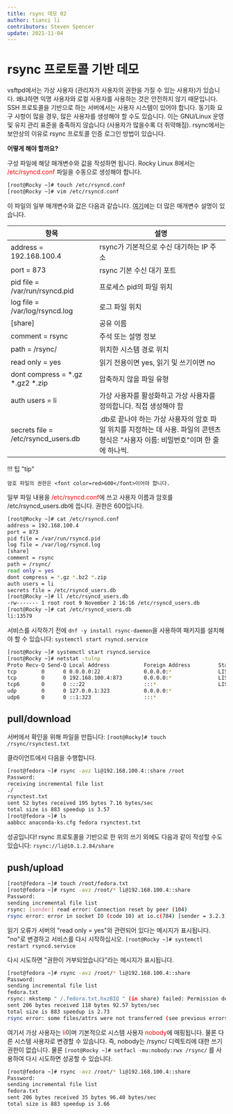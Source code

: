 ```yaml
---
title: rsync 데모 02
author: tianci li
contributors: Steven Spencer
update: 2021-11-04
---
```


# rsync 프로토콜 기반 데모
vsftpd에서는 가상 사용자 (관리자가 사용자의 권한을 가질 수 있는 사용자)가 있습니다. 왜냐하면 익명 사용자와 로컬 사용자를 사용하는 것은 안전하지 않기 때문입니다. SSH 프로토콜을 기반으로 하는 서버에서는 사용자 시스템이 있어야 합니다. 동기화 요구 사항이 많을 경우, 많은 사용자를 생성해야 할 수도 있습니다. 이는 GNU/Linux 운영 및 유지 관리 표준을 충족하지 않습니다 (사용자가 많을수록 더 취약해짐). rsync에서는 보안상의 이유로 rsync 프로토콜 인증 로그인 방법이 있습니다.

**어떻게 해야 할까요?**

구성 파일에 해당 매개변수와 값을 작성하면 됩니다. Rocky Linux 8에서는 <font color=red>/etc/rsyncd.conf</font> 파일을 수동으로 생성해야 합니다.

```bash
[root@Rocky ~]# touch /etc/rsyncd.conf
[root@Rocky ~]# vim /etc/rsyncd.conf
```

이 파일의 일부 매개변수와 값은 다음과 같습니다. [여기](04_rsync_configure.md)에는 더 많은 매개변수 설명이 있습니다.

| 항목                                        | 설명                                                                              |
| ----------------------------------------- | ------------------------------------------------------------------------------- |
| address = 192.168.100.4                   | rsync가 기본적으로 수신 대기하는 IP 주소                                                      |
| port = 873                                | rsync 기본 수신 대기 포트                                                               |
| pid file = /var/run/rsyncd.pid            | 프로세스 pid의 파일 위치                                                                 |
| log file = /var/log/rsyncd.log            | 로그 파일 위치                                                                        |
| [share]                                   | 공유 이름                                                                           |
| comment = rsync                           | 주석 또는 설명 정보                                                                     |
| path = /rsync/                            | 위치한 시스템 경로 위치                                                                   |
| read only = yes                           | 읽기 전용이면 yes, 읽기 및 쓰기이면 no                                                       |
| dont compress = \*.gz \*.gz2 \*.zip | 압축하지 않을 파일 유형                                                                   |
| auth users = li                           | 가상 사용자를 활성화하고 가상 사용자를 정의합니다. 직접 생성해야 함                                          |
| secrets file = /etc/rsyncd_users.db       | .db로 끝나야 하는 가상 사용자의 암호 파일 위치를 지정하는 데 사용. 파일의 콘텐츠 형식은 "사용자 이름: 비밀번호"이며 한 줄에 하나씩. |

!!! 팁 "tip"

    암호 파일의 권한은 <font color=red>600</font>이어야 합니다.

일부 파일 내용을 <font color=red>/etc/rsyncd.conf</font>에 쓰고 사용자 이름과 암호를 /etc/rsyncd_users.db에 씁니다. 권한은 600입니다.

```bash
[root@Rocky ~]# cat /etc/rsyncd.conf
address = 192.168.100.4
port = 873
pid file = /var/run/rsyncd.pid
log file = /var/log/rsyncd.log
[share]
comment = rsync
path = /rsync/
read only = yes
dont compress = *.gz *.bz2 *.zip
auth users = li
secrets file = /etc/rsyncd_users.db
[root@Rocky ~]# ll /etc/rsyncd_users.db
-rw------- 1 root root 9 November 2 16:16 /etc/rsyncd_users.db
[root@Rocky ~]# cat /etc/rsyncd_users.db
li:13579
```

서비스를 시작하기 전에 `dnf -y install rsync-daemon`을 사용하여 패키지를 설치해야 할 수 있습니다: `systemctl start rsyncd.service`

```bash
[root@Rocky ~]# systemctl start rsyncd.service
[root@Rocky ~]# netstat -tulnp
Proto Recv-Q Send-Q Local Address           Foreign Address         State       PID/Program name    
tcp        0      0 0.0.0.0:22              0.0.0.0:*               LISTEN      691/sshd            
tcp        0      0 192.168.100.4:873       0.0.0.0:*               LISTEN      4607/rsync          
tcp6       0      0 :::22                   :::*                    LISTEN      691/sshd            
udp        0      0 127.0.0.1:323           0.0.0.0:*                           671/chronyd         
udp6       0      0 ::1:323                 :::*                                671/chronyd  
```

## pull/download

서버에서 확인을 위해 파일을 만듭니다: `[root@Rocky]# touch /rsync/rsynctest.txt`

클라이언트에서 다음을 수행합니다.

```bash
[root@fedora ~]# rsync -avz li@192.168.100.4::share /root
Password:
receiving incremental file list
./
rsynctest.txt
sent 52 bytes received 195 bytes 7.16 bytes/sec
total size is 883 speedup is 3.57
[root@fedora ~]# ls
aabbcc anaconda-ks.cfg fedora rsynctest.txt
```

성공입니다! rsync 프로토콜을 기반으로 한 위의 쓰기 외에도 다음과 같이 작성할 수도 있습니다: `rsync://li@10.1.2.84/share`

## push/upload

```bash
[root@fedora ~]# touch /root/fedora.txt
[root@fedora ~]# rsync -avz /root/* li@192.168.100.4::share
Password:
sending incremental file list
rsync: [sender] read error: Connection reset by peer (104)
rsync error: error in socket IO (code 10) at io.c(784) [sender = 3.2.3]
```

읽기 오류가 서버의 "read only = yes"와 관련되어 있다는 메시지가 표시됩니다. "no"로 변경하고 서비스를 다시 시작하십시오. `[root@Rocky ~]# systemctl restart rsyncd.service`

다시 시도하면 "권한이 거부되었습니다"라는 메시지가 표시됩니다.

```bash
[root@fedora ~]# rsync -avz /root/* li@192.168.100.4::share
Password:
sending incremental file list
fedora.txt
rsync: mkstemp " /.fedora.txt.hxzBIQ " (in share) failed: Permission denied (13)
sent 206 bytes received 118 bytes 92.57 bytes/sec
total size is 883 speedup is 2.73
rsync error: some files/attrs were not transferred (see previous errors) (code 23) at main.c(1330) [sender = 3.2.3]
```

여기서 가상 사용자는 <font color=red>li</font>이며 기본적으로 시스템 사용자 <font color=red>nobody</font>에 매핑됩니다. 물론 다른 시스템 사용자로 변경할 수 있습니다. 즉, nobody는 /rsync/ 디렉토리에 대한 쓰기 권한이 없습니다. 물론 `[root@Rocky ~]# setfacl -mu:nobody:rwx /rsync/` 를 사용하여 다시 시도하면 성공할 수 있습니다.

```bash
[root@fedora ~]# rsync -avz /root/* li@192.168.100.4::share
Password:
sending incremental file list
fedora.txt
sent 206 bytes received 35 bytes 96.40 bytes/sec
total size is 883 speedup is 3.66
```
